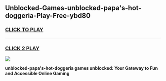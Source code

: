 
## Unblocked-Games-unblocked-papa's-hot-doggeria-Play-Free-ybd80
<h3>
<a href="https://premium76.site?title=unblocked-papa's-hot-doggeria&ref=22A">CLICK TO PLAY</a></h3>
<hr>

<h3>
<a href="https://premium76.site?title=unblocked-papa's-hot-doggeria&ref=22A">CLICK 2 PLAY</a>
  
</h3>

<a href="https://premium76.site?title=unblocked-papa's-hot-doggeria&ref=22A"><img src="https://clearcache.store/games.png"></a>


**unblocked-papa's-hot-doggeria games unblocked: Your Gateway to Fun and Accessible Online Gaming**
